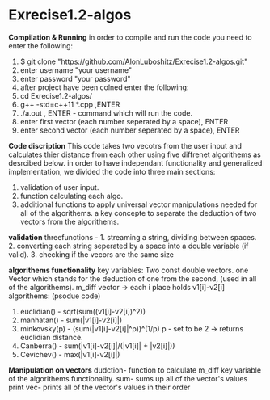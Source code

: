 # Exrecise1.2-algos
 
**Compilation & Running**
in order to compile and run the code you need to enter the following:
1. $ git clone "https://github.com/AlonLuboshitz/Exrecise1.2-algos.git"
2. enter username "your username"
3. enter password "your password"
4. after project have been colned enter the following:
5. cd Exrecise1.2-algos/
6. g++ -std=c++11 *.cpp ,ENTER
7. ./a.out , ENTER - command which will run the code.
8. enter first vector (each number seperated by a space), ENTER
9. enter second vector (each number seperated by a space), ENTER


**Code discription**
This code takes two vecotrs from the user input and calculates thier distance from each other using five diffrenet algorithems as desrcibed below.
in order to have independant functionality and generalized implementation, we divided the code into three main sections:
1. validation of user input.
2. function calculating each algo.
3. additional functions to apply universal vector manipulations needed for all of the algorithems.
a key concepte to separate the deduction of two vectors from the algorithems.

**validation**
threefunctions - 1. streaming a string, dividing between spaces.
                 2. converting each string seperated by a space into a double variable (if valid).
                 3. checking if the vecors are the same size
                
**algorithems functionality**
key variables: Two const double vectors.
               one Vector which stands for the deduction of one from the second, (used in all of the algorithems). 
               m_diff vector -> each i place holds v1[i]-v2[i] 
algorithems: (psodue code)
1. euclidian() - sqrt(sum((v1[i]-v2[i])^2))
2. manhatan() - sum(|v1[i]-v2[i]|)
3. minkovsky(p) - (sum(|v1[i]-v2[i]|^p))^(1/p)
              p - set to be 2 -> returns euclidian distance.
4. Canberra() - sum(|v1[i]-v2[i]|/(|v1[i]| + |v2[i]|))
5. Cevichev() - max(|v1[i]-v2[i]|)

**Manipulation on vectors**
dudction- function to calculate m_diff key variable of the algorithems functionality.
sum- sums up all of the vector's values
print vec- prints all of the vector's values in their order





